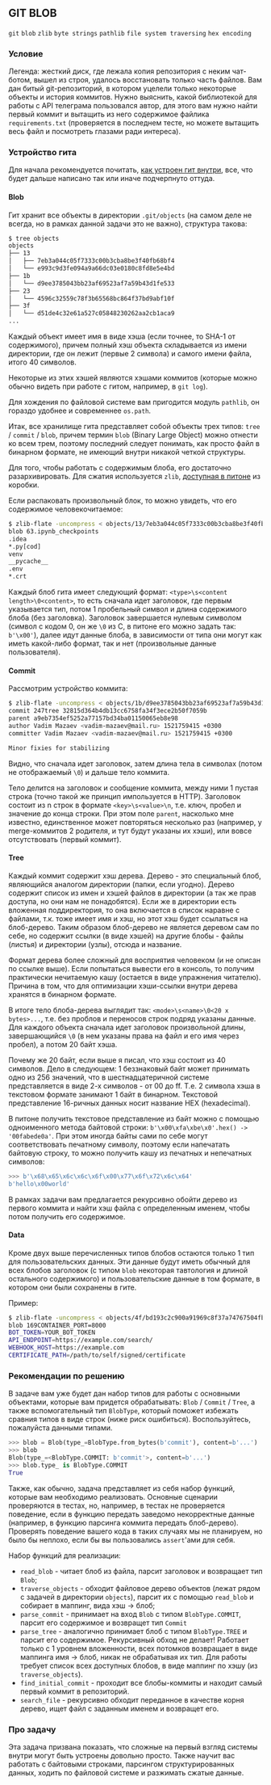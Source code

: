 ## GIT BLOB

`git` `blob` `zlib` `byte strings` `pathlib` `file system traversing` `hex encoding`

### Условие

Легенда: жесткий диск, где лежала копия репозитория c неким чат-ботом, вышел из строя,
удалось восстановать только часть файлов.
Вам дан битый git-репозиторий, в котором уцелели только некоторые объекты и история коммитов.
Нужно выяснить, какой библиотекой для работы с API телеграма пользовался автор, для этого вам нужно
найти первый коммит и вытащить из него содержимое файлика `requirements.txt`
(проверяется в последнем тесте, но можете вытащить весь файл и посмотреть глазами ради интереса).

### Устройство гита

Для начала рекомендуется почитать, [как устроен гит внутри](https://git-scm.com/book/ru/v2/Git-изнутри-Объекты-Git),
все, что будет дальше написано так или иначе подчерпнуто оттуда.

#### Blob
Гит хранит все объекты в директории `.git/objects` (на самом деле не всегда, но в рамках данной задачи это не важно),
структура такова:
```bash
$ tree objects
objects
├── 13
│   ├── 7eb3a044c05f7333c00b3cba8be3f40fb68bf4
│   └── e993c9d3fe094a9a66dc03e0180c8fd8e5e4bd
├── 1b
│   └── d9ee3785043bb23af69523af7a59b43d1fe533
├── 23
│   └── 4596c32559c78f3b65568bc864f37bd9abf10f
├── 3f
│   └── d51de4c32e61a527c05848230262aa2cb1aca9
...
```
Каждый объект имеет имя в виде хэша (если точнее, то SHA-1 от содержимого),
причем полный хэш объекта складывается из имени директории,
где он лежит (первые 2 символа) и самого имени файла, итого 40 символов.

Некоторые из этих хэшей являются хэшами коммитов
(которые можно обычно видеть при работе с гитом, например, в `git log`).

Для хождения по файловой системе вам пригодится модуль `pathlib`, он гораздо удобнее и современнее `os.path`.

Итак, все хранилище гита представляет собой объекты трех типов: `tree` / `commit` / `blob`, причем термин `blob`
(Binary Large Object) можно отнести ко всем трем, поэтому последний следует понимать, как
просто файл в бинарном формате, не имеющий внутри никакой четкой структуры.

Для того, чтобы работать с содержимым блоба, его достаточно разархивировать. Для сжатия используется `zlib`,
[доступная в питоне](https://docs.python.org/3/library/zlib.html#zlib.decompress) из коробки.

Если распаковать произвольный блок, то можно увидеть, что его содержимое человекочитаемое:
```bash
$ zlib-flate -uncompress < objects/13/7eb3a044c05f7333c00b3cba8be3f40fb68bf4
blob 63.ipynb_checkpoints
.idea
*.py[cod]
venv
__pycache__
.env
*.crt
```

Каждый блоб гита имеет следующий формат: `<type>\s<content length>\0<content>`, то есть сначала идет заголовок, где
первым указывается тип, потом 1 пробельный символ и длина содержимого блоба (без заголовка). Заголовок завершается
нулевым символом (символ с кодом 0, он же `\0` из C, в питоне его можно задать так: `b'\x00'`), далее идут данные
блоба, в зависимости от типа они могут как иметь какой-либо формат, так и нет (произвольные данные пользователя).

#### Commit
Рассмотрим устройство коммита:
```bash
$ zlib-flate -uncompress < objects/1b/d9ee3785043bb23af69523af7a59b43d1fe533
commit 247tree 32815d364b4db13cc6758fa34f3ece2b50f7059b
parent a9eb7354ef5252a77157bd34ba01150065eb8e98
author Vadim Mazaev <vadim-mazaev@mail.ru> 1521759415 +0300
committer Vadim Mazaev <vadim-mazaev@mail.ru> 1521759415 +0300

Minor fixies for stabilizing
```
Видно, что сначала идет заголовок, затем длина тела в символах (потом не отображаемый `\0`) и дальше тело
коммита.

Тело делится на заголовок и сообщение коммита, между ними 1 пустая строка (точно такой же принцип импользуется в HTTP).
Заголовок состоит из n строк в формате `<key>\s<value>\n`, т.е. ключ, пробел и значение до конца строки.
При этом поле `parent`, насколько мне известно, единственное может повторяться несколько раз
(например, у merge-коммитов 2 родителя, и тут будут указаны их хэши), или вовсе отсутствовать (первый коммит).

#### Tree
Каждый коммит содержит хэш дерева. Дерево - это специальный блоб, являющийся аналогом директории (папки, если угодно).
Дерево содержит список из имен и хэшей файлов в директории (а так же прав доступа, но они нам не понадобятся).
Если же в директории есть вложенная поддиректория, то она включается в список наравне с файлами, т.к. тоже имеет имя
и хэш, но этот хэш будет ссылаться на блоб-дерево. Таким образом блоб-дерево не является деревом сам по себе, но
содержит ссылки (в виде хэшей) на другие блобы - файлы (листья) и директории (узлы), отсюда и название.

Формат дерева более сложный для восприятия человеком (и не описан по ссылке выше).
Если попытаться вывести его в консоль, то получим практически нечитаемую кашу (остается в виде упражнения читателю).
Причина в том, что для оптимизации хэши-ссылки внутри дерева хранятся в бинарном формате.

В итоге тело блоба-дерева выглядит так: `<mode>\s<name>\0<20 x bytes>...`, т.е. без проблов и переносов строк подряд
указаны данные. Для каждого объекта сначала идет заголовок произвольной длины, завершающийся `\0` (в нем указаны
права на файл и его имя через пробел), а потом 20 байт хэша.

Почему же 20 байт, если выше я писал, что хэш состоит из 40 символов. Дело в следующем: 1 беззнаковый байт может
принимать одно из 256 значений, что в шестнадцатеричной системе представляется в виде 2-х символов - от 00 до ff.
Т.е. 2 символа хэша в текстовом формате занимают 1 байт в бинарном. Текстовой представление 16-ричных данных носит
название HEX (hexadecimal).

В питоне получить текстовое представление из байт можно с помощью одноименного метода
байтовой строки: `b'\x00\xfa\xbe\x0'.hex() -> '00fabede0a'`. При этом иногда байты сами по себе могут
соответствовать печатному символу, поэтому если напечатать байтовую строку, то можно получить кашу из печатных
и непечатных символов:
```python
>>> b'\x68\x65\x6c\x6c\x6f\x00\x77\x6f\x72\x6c\x64'
b'hello\x00world'
```

В рамках задачи вам предлагается рекурсивно обойти дерево из первого коммита и найти хэш файла с определенным именем,
чтобы потом получить его содержимое.

#### Data
Кроме двух выше перечисленных типов блобов остаются только 1 тип для пользовательских данных. Эти данные будут
иметь обычный для всех блобов заголовок (с типом `blob` некоторая тавтология и длиной остального содержимого) и
пользовательские данные в том формате, в котором они были сохранены в гите.

Пример:
```bash
$ zlib-flate -uncompress < objects/4f/bd193c2c900a91969c8f37a74767504fb9bac3 
blob 169CONTAINER_PORT=8000
BOT_TOKEN=YOUR_BOT_TOKEN
API_ENDPOINT=https://example.com/search/
WEBHOOK_HOST=https://example.com
CERTIFICATE_PATH=/path/to/self/signed/certificate
```

### Рекомендации по решению
В задаче вам уже будет дан набор типов для работы с основными объектами, которые вам придется обрабатывать:
`Blob` / `Commit` / `Tree`, а также вспомогательный тип `BlobType`, который поможет избежать сравния типов в виде строк
(ниже риск ошибиться). Воспользуйтесь, пожалуйста данными типами.
```python
>>> blob = Blob(type_=BlobType.from_bytes(b'commit'), content=b'...')
>>> blob
Blob(type_=<BlobType.COMMIT: b'commit'>, content=b'...')
>>> blob.type_ is BlobType.COMMIT
True
```

Также, как обычно, задача представляет из себя набор функций, которые вам необходимо реализовать.
Основные сценарии проверяются в тестах, но, например, в тестах не проверяется поведение, если в функцию передать
заведомо некорректные данные (например, в функцию парсинга коммита передать блоб-дерево). Проверять поведение
вашего кода в таких случаях мы не планируем, но было бы неплохо, если бы вы пользовались `assert`'ами для себя.

Набор функций для реализации:
* `read_blob` - читает блоб из файла, парсит заголовок и возвращает тип `Blob`;
* `traverse_objects` - обходит файловое дерево объектов (лежат рядом с задачей в директории `objects`), парсит их
с помощью `read_blob` и собирает в маппинг, вида хэш -> блоб;
* `parse_commit` - принимает на вход `Blob` с типом `BlobType.COMMIT`, парсит его содержимое и возвращет тип `Commit`
* `parse_tree` - аналогично принимает блоб с типом `BlobType.TREE` и парсит его содержимое. Рекурсивный обход не делает!
Работает только с 1 уровнем вложенности, всех потомков возвращает в виде маппинга имя -> блоб,
никак не обрабатывая их тип. Для работы требует список всех доступных блобов, в виде маппинг по хэшу (из
`traverse_objects`).
* `find_initial_commit` - проходит все блобы-коммиты и находит самый первый коммит в репозиторий.
* `search_file` - рекурсивно обходит переданное в качестве корня дерево, ищет файл с заданным именем и возвращет его.

### Про задачу

Эта задача призвана показать, что сложные на первый взгляд системы внутри могут быть устроены
довольно просто. Также научит вас работать с байтовыми строками, парсингом структурированных данных, ходить по
файловой системе и разжимать сжатые данные.
